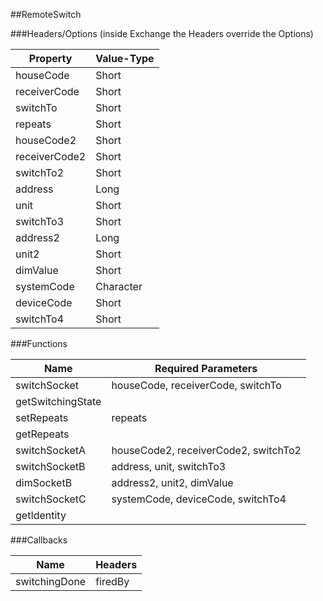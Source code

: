 ##RemoteSwitch


###Headers/Options (inside Exchange the Headers override the Options)


| Property             | Value-Type                              |
|----------------------|-----------------------------------------|
|            houseCode |      Short |
|         receiverCode |      Short |
|             switchTo |      Short |
|              repeats |      Short |
|           houseCode2 |      Short |
|        receiverCode2 |      Short |
|            switchTo2 |      Short |
|              address |       Long |
|                 unit |      Short |
|            switchTo3 |      Short |
|             address2 |       Long |
|                unit2 |      Short |
|             dimValue |      Short |
|           systemCode |  Character |
|           deviceCode |      Short |
|            switchTo4 |      Short |



###Functions

| Name                 | Required Parameters                      |
|----------------------|------------------------------------------|
|         switchSocket |        houseCode, receiverCode, switchTo |
|    getSwitchingState |                                          |
|           setRepeats |                                  repeats |
|           getRepeats |                                          |
|        switchSocketA |     houseCode2, receiverCode2, switchTo2 |
|        switchSocketB |                 address, unit, switchTo3 |
|           dimSocketB |                address2, unit2, dimValue |
|        switchSocketC |        systemCode, deviceCode, switchTo4 |
|          getIdentity |                                          |




###Callbacks

| Name                 | Headers                                  |
|----------------------|------------------------------------------|
|        switchingDone |                                  firedBy |


